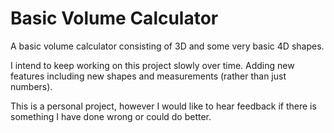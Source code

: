 # Basic Volume Calculator
A basic volume calculator consisting of 3D and some very basic 4D shapes.

I intend to keep working on this project slowly over time. Adding new features including new shapes and measurements (rather than just numbers).

This is a personal project, however I would like to hear feedback if there is something I have done wrong or could do better. 
